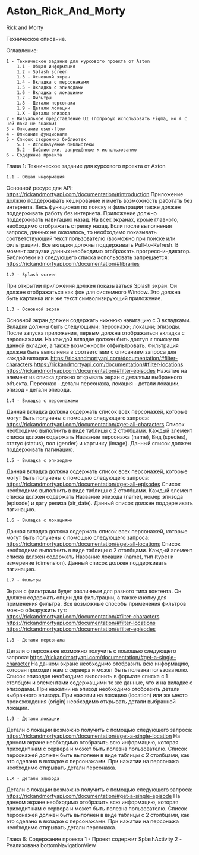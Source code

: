 # Aston_Rick_And_Morty

Rick and Morty

Техническое описание.

Оглавление:

    1 - Техническое задание для курсового проекта от Aston
        1.1 - Общая информация
        1.2 - Splash screen
        1.3 - Основной экран
        1.4 - Вкладка с персонажами
        1.5 - Вкладка с эпизодами
        1.6 - Вкладка с локациями
        1.7 - Фильтры
        1.8 - Детали персонажа
        1.9 - Детали локации
        1.X - Детали эпизода
    2 - Визуальное представление UI (попробую использовать Figma, но я с ней пока не знаком)
    3 - Описание user-flow
    4 - Описание фунционала
    5 - Список сторонних библиотек
        5.1 - Используемые библиотеки
        5.2 - Библиотеки, запрещённые к использованию
    6 - Содержние проекта

Глава 1: Техническое задание для курсового проекта от Aston

    1.1 - Общая информация
Основной ресурс для API:
https://rickandmortyapi.com/documentation/#introduction
Приложение должно поддерживать кеширование и иметь
возможность работать без интернета.
Весь функционал по поиску и фильтрации также должен
поддерживать работу без интернета.
Приложение должно поддерживать навигацию назад. На всех
экранах, кроме главного, необходимо отображать стрелку назад.
Если после выполнения запроса, данных не оказалось, то
необходимо показывать соответствующий текст пользователю
(возможно при поиске или фильтрации).
Все вкладки должны поддерживать Pull-to-Refresh.
В момент загрузки данных необходимо отображать
прогресс-индикатор.
Библиотеки из следующего списка использовать запрещается:
https://rickandmortyapi.com/documentation/#libraries

    1.2 - Splash screen
При открытии приложения должен показываться Splash экран. Он
должен отображаться как фон для системного Window. Это должна
быть картинка или же текст символизирующий приложение.

    1.3 - Основной экран
Основной экран должен содержать нижнюю навигацию с 3
вкладками. Вкладки должны быть следующими:
    персонажи;
    локации;
    эпизоды.
  После запуска приложения, первым должна отображаться вкладка с
  персонажами.
  На каждой вкладке должен быть доступ к поиску по данной вкладке,
  а также возможности отфильтровать.
  Фильтрация должна быть выполнена в соответствии с описанием
  запроса для каждой вкладки.
  https://rickandmortyapi.com/documentation/#filter-characters
  https://rickandmortyapi.com/documentation/#filter-locations
  https://rickandmortyapi.com/documentation/#filter-episodes
  Нажатие на элемент из списка должно открывать экран с деталями
  выбранного объекта. Персонаж - детали персонажа, локация -
  детали локации, эпизод - детали эпизода.

    1.4 - Вкладка с персонажами
Данная вкладка должна содержать список всех персонажей,
которые могут быть получены с помощью следующего запроса:
https://rickandmortyapi.com/documentation/#get-all-characters
Список необходимо выполнить в виде таблицы с 2 столбцами.
Каждый элемент списка должен содержать Название персонажа
(name), Вид (species), статус (status), пол (gender) и картинку
(image). Данный список должен поддерживать пагинацию.

    1.5 - Вкладка с эпизодами
Данная вкладка должна содержать список всех персонажей,
которые могут быть получены с помощью следующего запроса:
https://rickandmortyapi.com/documentation/#get-all-episodes
Список необходимо выполнить в виде таблицы с 2 столбцами.
Каждый элемент списка должен содержать Название эпизода
(name), номер эпизода (episode) и дату релиза (air_date). Данный
список должен поддерживать пагинацию.

    1.6 - Вкладка с локациями
Данная вкладка должна содержать список всех персонажей,
которые могут быть получены с помощью следующего запроса:
https://rickandmortyapi.com/documentation/#get-all-locations
Список необходимо выполнить в виде таблицы с 2 столбцами.
Каждый элемент списка должен содержать Название локации
(name), тип (type) и измерение (dimension). Данный список
должен поддерживать пагинацию.

    1.7 - Фильтры
Экран с фильтрами будет различным для разного типа контента.
Он должен содержать опции для фильтрации, а также кнопку для
применения фильтра.
Все возможные способы применения фильтров можно обнаружить
тут:
  https://rickandmortyapi.com/documentation/#filter-characters
  https://rickandmortyapi.com/documentation/#filter-locations
  https://rickandmortyapi.com/documentation/#filter-episodes

    1.8 - Детали персонажа
Детали о персонаже возможно получить с помощью следующего
запроса:
https://rickandmortyapi.com/documentation/#get-a-single-character
На данном экране необходимо отобразить всю информацию,
которая приходит нам с сервера и может быть полезна
пользователю.
Список эпизодов необходимо выполнить в формате списка с 1
столбцом и элементами содержащими те же данные, что и на
вкладке с эпизодами.
При нажатии на эпизод необходимо отобразить детали выбранного
эпизода.
При нажатии на локацию (location) или же место происхождения
(origin) необходимо открывать детали выбранной локации.

    1.9 - Детали локации
Детали о локации возможно получить с помощью следующего
запроса:
https://rickandmortyapi.com/documentation/#get-a-single-location
На данном экране необходимо отобразить всю информацию,
которая приходит нам с сервера и может быть полезна
пользователю.
Список персонажей должен быть выполнен в виде таблицы с 2
столбцами, как это сделано в вкладке с персонажами.
При нажатии на персонажа необходимо открывать детали
персонажа.

    1.X - Детали эпизода
Детали о локации возможно получить с помощью следующего
запроса:
https://rickandmortyapi.com/documentation/#get-a-single-episode
На данном экране необходимо отобразить всю информацию,
которая приходит нам с сервера и может быть полезна
пользователю.
Список персонажей должен быть выполнен в виде таблицы с 2
столбцами, как это сделано в вкладке с персонажами.
При нажатии на персонажа необходимо открывать детали
персонажа.


Глава 6: Содержание проекта
1 - Проект содержит SplashActivity
2 - Реализована bottomNavigationView
